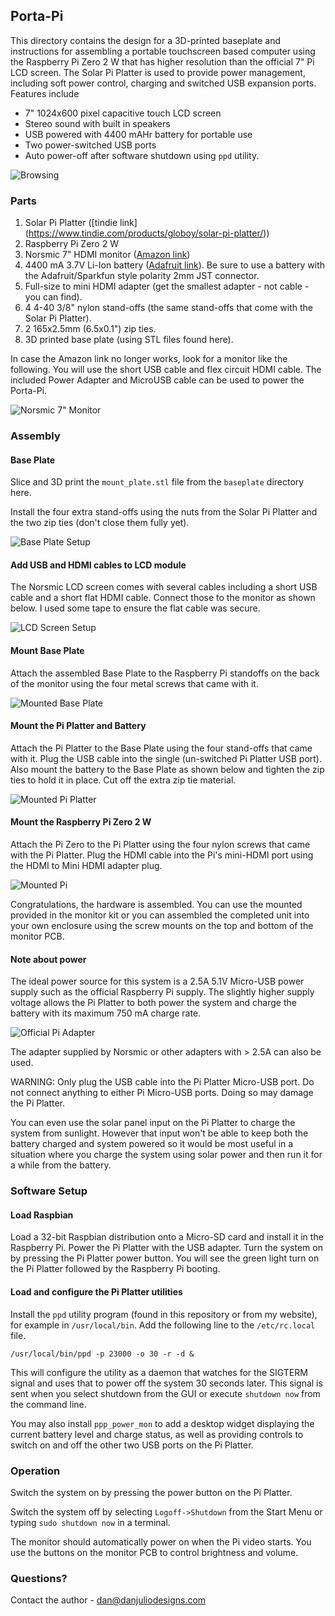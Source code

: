 ## Porta-Pi
This directory contains the design for a 3D-printed baseplate and instructions for assembling a portable touchscreen based computer using the Raspberry Pi Zero 2 W that has higher resolution than the official 7" Pi LCD screen.  The Solar Pi Platter is used to provide power management, including soft power control, charging and switched USB expansion ports.  Features include

- 7" 1024x600 pixel capacitive touch LCD screen
- Stereo sound with built in speakers
- USB powered with 4400 mAHr battery for portable use
- Two power-switched USB ports
- Auto power-off after software shutdown using ```ppd``` utility.

![Browsing](pictures/browsing_kbd.png)

### Parts

1. Solar Pi Platter ([tindie link] (https://www.tindie.com/products/globoy/solar-pi-platter/))
2. Raspberry Pi Zero 2 W
3. Norsmic 7" HDMI monitor ([Amazon link](https://www.amazon.com/gp/product/B09KB7XKB2))
4. 4400 mA 3.7V Li-Ion battery ([Adafruit link](https://www.adafruit.com/product/354)).  Be sure to use a battery with the Adafruit/Sparkfun style polarity 2mm JST connector.
5. Full-size to mini HDMI adapter (get the smallest adapter - not cable - you can find).
6. 4 4-40 3/8" nylon stand-offs (the same stand-offs that come with the Solar Pi Platter).
7. 2 165x2.5mm (6.5x0.1") zip ties.
8. 3D printed base plate (using STL files found here).

In case the Amazon link no longer works, look for a monitor like the following.  You will use the short USB cable and flex circuit HDMI cable.  The included Power Adapter and MicroUSB cable can be used to power the Porta-Pi.

![Norsmic 7" Monitor](pictures/norsmic_7_mon_kit.png)

### Assembly
#### Base Plate
Slice and 3D print the ```mount_plate.stl``` file from the ```baseplate``` directory here.

Install the four extra stand-offs using the nuts from the Solar Pi Platter and the two zip ties (don't close them fully yet).

![Base Plate Setup](pictures/base_plate_setup.png)

#### Add USB and HDMI cables to LCD module
The Norsmic LCD screen comes with several cables including a short USB cable and a short flat HDMI cable.  Connect those to the monitor as shown below.  I used some tape to ensure the flat cable was secure.

![LCD Screen Setup](pictures/lcd_setup.png)

#### Mount Base Plate
Attach the assembled Base Plate to the Raspberry Pi standoffs on the back of the monitor using the four metal screws that came with it.

![Mounted Base Plate](pictures/base_plate_mounted.png)

#### Mount the Pi Platter and Battery
Attach the Pi Platter to the Base Plate using the four stand-offs that came with it.   Plug the USB cable into the single (un-switched Pi Platter USB port).  Also mount the battery to the Base Plate as shown below and tighten the zip ties to hold it in place.  Cut off the extra zip tie material.

![Mounted Pi Platter](pictures/pi_platter_mounted.png)

#### Mount the Raspberry Pi Zero 2 W

Attach the Pi Zero to the Pi Platter using the four nylon screws that came with the Pi Platter.  Plug the HDMI cable into the Pi's mini-HDMI port using the HDMI to Mini HDMI adapter plug.

![Mounted Pi](pictures/pi_zero_mounted.png)

Congratulations, the hardware is assembled.  You can use the mounted provided in the monitor kit or you can assembled the completed unit into your own enclosure using the screw mounts on the top and bottom of the monitor PCB.

#### Note about power
The ideal power source for this system is a 2.5A 5.1V Micro-USB power supply such as the official Raspberry Pi supply.  The slightly higher supply voltage allows the Pi Platter to both power the system and charge the battery with its maximum 750 mA charge rate.

![Official Pi Adapter](pictures/pi_adapter.png)

The adapter supplied by Norsmic or other adapters with > 2.5A can also be used.

WARNING: Only plug the USB cable into the Pi Platter Micro-USB port.  Do not connect anything to either Pi Micro-USB ports.  Doing so may damage the Pi Platter.

You can even use the solar panel input on the Pi Platter to charge the system from sunlight.  However that input won't be able to keep both the battery charged and system powered so it would be most useful in a situation where you charge the system using solar power and then run it for a while from the battery.

### Software Setup
#### Load Raspbian
Load a 32-bit Raspbian distribution onto a Micro-SD card and install it in the Raspberry Pi.  Power the Pi Platter with the USB adapter.  Turn the system on by pressing the Pi Platter power button.  You will see the green light turn on the Pi Platter followed by the Raspberry Pi booting.

#### Load and configure the Pi Platter utilities
Install the ```ppd``` utility program (found in this repository or from my website), for example in ```/usr/local/bin```.  Add the following line  to the ```/etc/rc.local``` file.

	/usr/local/bin/ppd -p 23000 -o 30 -r -d &

This will configure the utility as a daemon that watches for the SIGTERM signal and uses that to power off the system 30 seconds later.  This signal is sent when you select shutdown from the GUI or execute ```shutdown now``` from the command line.

You may also install ```ppp_power_mon``` to add a desktop widget displaying the current battery level and charge status, as well as providing controls to switch on and off the other two USB ports on the Pi Platter.

### Operation
Switch the system on by pressing the power button on the Pi Platter.

Switch the system off by selecting ```Logoff->Shutdown``` from the Start Menu or typing ```sudo shutdown now``` in a terminal.

The monitor should automatically power on when the Pi video starts.  You use the buttons on the monitor PCB to control brightness and volume.

### Questions?

Contact the author - dan@danjuliodesigns.com